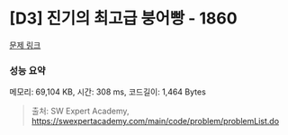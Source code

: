 # [D3] 진기의 최고급 붕어빵 - 1860 

[문제 링크](https://swexpertacademy.com/main/code/problem/problemDetail.do?contestProbId=AV5LsaaqDzYDFAXc) 

### 성능 요약

메모리: 69,104 KB, 시간: 308 ms, 코드길이: 1,464 Bytes



> 출처: SW Expert Academy, https://swexpertacademy.com/main/code/problem/problemList.do
